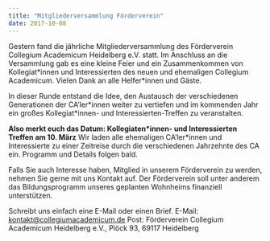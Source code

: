 ```yaml
---
title: "Mitgliederversammlung Förderverein"
date: 2017-10-08
---
```

Gestern fand die jährliche Mitgliederversammlung des Förderverein Collegium Academicum Heidelberg e.V. statt. Im Anschluss an die Versammlung gab es eine kleine Feier und ein Zusammenkommen von Kollegiat\*innen und Interessierten des neuen und ehemaligen Collegium Academicum. Vielen Dank an alle Helfer\*innen und Gäste.

In dieser Runde entstand die Idee, den Austausch der verschiedenen Generationen der CA’ler\*innen weiter zu vertiefen und im kommenden Jahr ein großes Kollegiat\*innen- und Interessierten-Treffen zu veranstalten.

__Also merkt euch das Datum: Kollegiaten\*innen- und Interessierten Treffen am 10. März__
Wir laden alle ehemaligen CA’ler\*innen und Interessierte zu einer Zeitreise durch die verschiedenen Jahrzehnte des CA ein. Programm und Details folgen bald.

Falls Sie auch Interesse haben, Mitglied in unserem Förderverein zu werden, nehmen Sie gerne mit uns Kontakt auf. Der Förderverein soll unter anderem das Bildungsprogramm unseres geplanten Wohnheims finanziell unterstützen.

Schreibt uns einfach eine E-Mail oder einen Brief.
E-Mail: [kontakt@collegiumacademicum.de](mailto:kontakt@collegiumacademicum.de)
Post: Förderverein Collegium Academicum Heidelberg e.V., Plöck 93, 69117 Heidelberg
